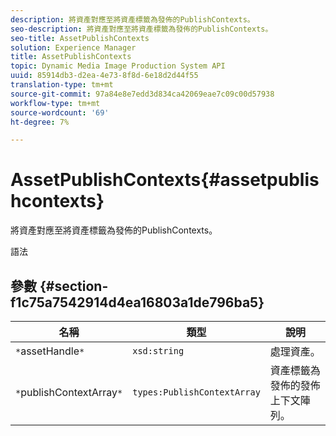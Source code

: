 ```yaml
---
description: 將資產對應至將資產標籤為發佈的PublishContexts。
seo-description: 將資產對應至將資產標籤為發佈的PublishContexts。
seo-title: AssetPublishContexts
solution: Experience Manager
title: AssetPublishContexts
topic: Dynamic Media Image Production System API
uuid: 85914db3-d2ea-4e73-8f8d-6e18d2d44f55
translation-type: tm+mt
source-git-commit: 97a84e8e7edd3d834ca42069eae7c09c00d57938
workflow-type: tm+mt
source-wordcount: '69'
ht-degree: 7%

---
```



# AssetPublishContexts{#assetpublishcontexts}

將資產對應至將資產標籤為發佈的PublishContexts。

語法

## 參數 {#section-f1c75a7542914d4ea16803a1de796ba5}

| 名稱 | 類型 | 說明 |
|---|---|---|
| `*`assetHandle`*` | `xsd:string` | 處理資產。 |
| `*`publishContextArray`*` | `types:PublishContextArray` | 資產標籤為發佈的發佈上下文陣列。 |

